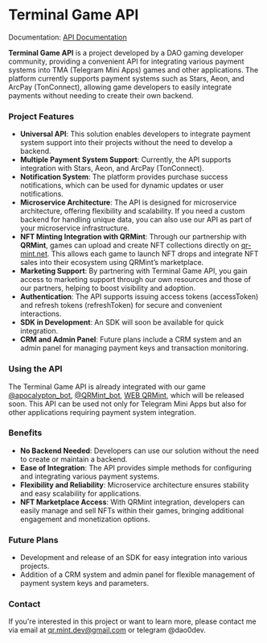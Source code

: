 # Terminal Game API

Documentation: [API Documentation](https://doc.qr-mint.net)

**Terminal Game API** is a project developed by a DAO gaming developer community, providing a convenient API for integrating various payment systems into TMA (Telegram Mini Apps) games and other applications. The platform currently supports payment systems such as Stars, Aeon, and ArcPay (TonConnect), allowing game developers to easily integrate payments without needing to create their own backend.

### Project Features

- **Universal API**: This solution enables developers to integrate payment system support into their projects without the need to develop a backend.
- **Multiple Payment System Support**: Currently, the API supports integration with Stars, Aeon, and ArcPay (TonConnect).
- **Notification System**: The platform provides purchase success notifications, which can be used for dynamic updates or user notifications.
- **Microservice Architecture**: The API is designed for microservice architecture, offering flexibility and scalability. If you need a custom backend for handling unique data, you can also use our API as part of your microservice infrastructure.
- **NFT Minting Integration with QRMint**: Through our partnership with **QRMint**, games can upload and create NFT collections directly on [qr-mint.net](https://qr-mint.net). This allows each game to launch NFT drops and integrate NFT sales into their ecosystem using QRMint’s marketplace.
- **Marketing Support**: By partnering with Terminal Game API, you gain access to marketing support through our own resources and those of our partners, helping to boost visibility and adoption.
- **Authentication**: The API supports issuing access tokens (accessToken) and refresh tokens (refreshToken) for secure and convenient interactions.
- **SDK in Development**: An SDK will soon be available for quick integration.
- **CRM and Admin Panel**: Future plans include a CRM system and an admin panel for managing payment keys and transaction monitoring.

### Using the API

The Terminal Game API is already integrated with our game [@apocalypton_bot](https://t.me/apocalypton_bot), [@QRMint_bot](https://t.me/QRMint_bot), [WEB QRMint](https://qr-mint.net), which will be released soon. This API can be used not only for Telegram Mini Apps but also for other applications requiring payment system integration.

### Benefits

- **No Backend Needed**: Developers can use our solution without the need to create or maintain a backend.
- **Ease of Integration**: The API provides simple methods for configuring and integrating various payment systems.
- **Flexibility and Reliability**: Microservice architecture ensures stability and easy scalability for applications.
- **NFT Marketplace Access**: With QRMint integration, developers can easily manage and sell NFTs within their games, bringing additional engagement and monetization options.

### Future Plans

- Development and release of an SDK for easy integration into various projects.
- Addition of a CRM system and admin panel for flexible management of payment system keys and parameters.

### Contact

If you're interested in this project or want to learn more, please contact me via email at qr.mint.dev@gmail.com or telegram @dao0dev.
